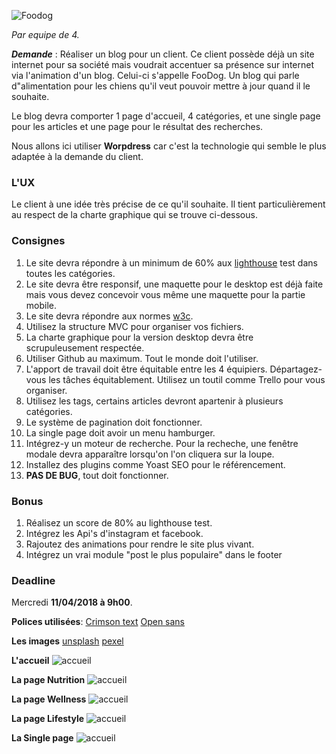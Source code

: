 ![Foodog](logo.JPG)

*Par equipe de 4.*

***Demande*** : Réaliser un blog pour un client. Ce client possède déjà un site internet pour sa société mais voudrait accentuer sa présence sur internet via l'animation d'un blog. Celui-ci s'appelle FooDog. Un blog qui parle d"alimentation pour les chiens qu'il veut pouvoir mettre à jour quand il le souhaite. 

Le blog devra comporter 1 page d'accueil, 4 catégories, et une single page pour les articles et une page pour le résultat des recherches. 

Nous allons ici utiliser **Worpdress** car c'est la technologie qui semble le plus adaptée à la demande du client. 

### L'UX

Le client à une idée très précise de ce qu'il souhaite. Il tient particulièrement au respect de la charte graphique qui se trouve ci-dessous.

### Consignes

1. Le site devra répondre à un minimum de 60% aux [lighthouse](https://developers.google.com/web/tools/lighthouse/) test dans toutes les catégories.
2. Le site devra être responsif, une maquette pour le desktop est déjà faite mais vous devez concevoir vous même une maquette pour la partie mobile. 
2. Le site devra répondre aux normes [w3c](https://validator.w3.org/).
3. Utilisez la structure MVC pour organiser vos fichiers.
4. La charte graphique pour la version desktop devra être scrupuleusement respectée. 
5. Utiliser Github au maximum. Tout le monde doit l'utiliser.
6. L'apport de travail doit être équitable entre les 4 équipiers. Départagez-vous les tâches équitablement. Utilisez un toutil comme Trello pour vous organiser. 
7. Utilisez les tags, certains articles devront apartenir à plusieurs catégories. 
7. Le système de pagination doit fonctionner.
7. La single page doit avoir un menu hamburger.
8. Intégrez-y un moteur de recherche. Pour la recheche, une fenêtre modale devra apparaître lorsqu'on l'on cliquera sur la loupe. 
9. Installez des plugins comme Yoast SEO pour le référencement.
10. **PAS DE BUG**, tout doit fonctionner. 


### Bonus 
1. Réalisez un score de 80% au lighthouse test.
2. Intégrez les Api's d'instagram et facebook.
3. Rajoutez des animations pour rendre le site plus vivant.
4. Intégrez un vrai module "post le plus populaire" dans le footer




### Deadline 
Mercredi **11/04/2018 à 9h00**.

**Polices utilisées**:
 [Crimson text](https://fonts.google.com/specimen/Crimson+Text) 
 [Open sans](https://fonts.google.com/specimen/Open+Sans)

**Les images**
 [unsplash](https://unsplash.com/search/photos/dog-)
 [pexel](https://www.pexels.com/search/dog/)

**L'accueil** 
![accueil](dogfood.png)

**La page Nutrition** 
![accueil](nutrition.png)

**La page Wellness** 
![accueil](wellness.png)

**La page Lifestyle** 
![accueil](lefestyle.png)

**La Single page** 
![accueil](single.png)









